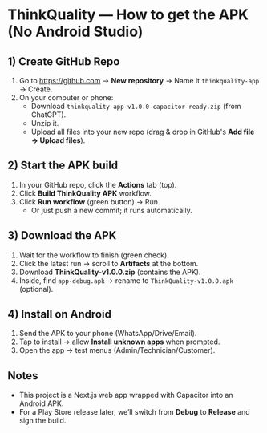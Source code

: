 # ThinkQuality — How to get the APK (No Android Studio)

## 1) Create GitHub Repo
1. Go to https://github.com → **New repository** → Name it `thinkquality-app` → Create.
2. On your computer or phone:
   - Download `thinkquality-app-v1.0.0-capacitor-ready.zip` (from ChatGPT).
   - Unzip it.
   - Upload all files into your new repo (drag & drop in GitHub's **Add file → Upload files**).

## 2) Start the APK build
1. In your GitHub repo, click the **Actions** tab (top).
2. Click **Build ThinkQuality APK** workflow.
3. Click **Run workflow** (green button) → Run.
   - Or just push a new commit; it runs automatically.

## 3) Download the APK
1. Wait for the workflow to finish (green check).
2. Click the latest run → scroll to **Artifacts** at the bottom.
3. Download **ThinkQuality-v1.0.0.zip** (contains the APK).
4. Inside, find `app-debug.apk` → rename to `ThinkQuality-v1.0.0.apk` (optional).

## 4) Install on Android
1. Send the APK to your phone (WhatsApp/Drive/Email).
2. Tap to install → allow **Install unknown apps** when prompted.
3. Open the app → test menus (Admin/Technician/Customer).

## Notes
- This project is a Next.js web app wrapped with Capacitor into an Android APK.
- For a Play Store release later, we’ll switch from **Debug** to **Release** and sign the build.
